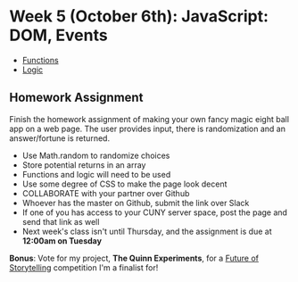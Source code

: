 <h1>Week 5 (October 6th): JavaScript: DOM, Events</h1>
<ul>
<li><a href="http://shaunaxani.com/cuny/mmp310/week4/functions.html">Functions</a></li>
<li><a href="http://shaunaxani.com/cuny/mmp310/week4/logic.html">Logic</a></li>

</ul>

<h2>Homework Assignment</h2>
Finish the homework assignment of making your own fancy magic eight ball app on a web page. The user provides input, there is randomization and an answer/fortune is returned. 
<ul>
<li>Use Math.random to randomize choices</li>
<li>Store potential returns in an array</li>
<li>Functions and logic will need to be used</li>
<li>Use some degree of CSS to make the page look decent</li>
<li>COLLABORATE with your partner over Github</li>
<li>Whoever has the master on Github, submit the link over Slack</li>
<li>If one of you has access to your CUNY server space, post the page and send that link as well</li>
<li>Next week's class isn't until Thursday, and the assignment is due at <b>12:00am on Tuesday</b></li>
</ul>

<b>Bonus</b>: Vote for my project, <b>The Quinn Experiments</b>, for a <a href="https://futureofstorytelling.org/prize">Future of Storytelling</a> competition I'm a finalist for!
